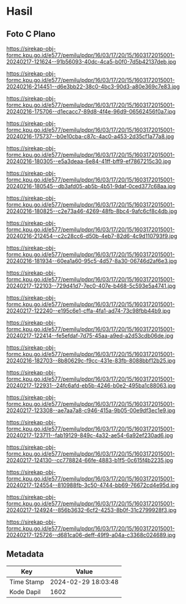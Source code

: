 # Hasil

## Foto C Plano

https://sirekap-obj-formc.kpu.go.id/e577/pemilu/pdpr/16/03/17/20/15/1603172015001-20240217-121624--91b56093-40dc-4ca5-b0f0-7d5b42137deb.jpg

https://sirekap-obj-formc.kpu.go.id/e577/pemilu/pdpr/16/03/17/20/15/1603172015001-20240216-214451--d6e3bb22-38c0-4bc3-90d3-a80e369c7e83.jpg

https://sirekap-obj-formc.kpu.go.id/e577/pemilu/pdpr/16/03/17/20/15/1603172015001-20240216-175706--d1ecacc7-89d8-4f4e-96d9-06562456f0a7.jpg

https://sirekap-obj-formc.kpu.go.id/e577/pemilu/pdpr/16/03/17/20/15/1603172015001-20240216-175737--b0e10cba-c87c-4ac0-a453-2d35cf1a77a8.jpg

https://sirekap-obj-formc.kpu.go.id/e577/pemilu/pdpr/16/03/17/20/15/1603172015001-20240216-180305--e5a3deaa-6e84-41ff-bff9-ef7867215c30.jpg

https://sirekap-obj-formc.kpu.go.id/e577/pemilu/pdpr/16/03/17/20/15/1603172015001-20240216-180545--db3afd05-ab5b-4b51-9daf-0ced377c68aa.jpg

https://sirekap-obj-formc.kpu.go.id/e577/pemilu/pdpr/16/03/17/20/15/1603172015001-20240216-180825--c2e73a46-4269-48fb-8bc4-9afc6cf8c4db.jpg

https://sirekap-obj-formc.kpu.go.id/e577/pemilu/pdpr/16/03/17/20/15/1603172015001-20240216-212454--c2c28cc6-d50b-4eb7-82d6-4c9d110793f9.jpg

https://sirekap-obj-formc.kpu.go.id/e577/pemilu/pdpr/16/03/17/20/15/1603172015001-20240216-181934--60ea1a60-95c5-4d57-8a30-06746d2af6e3.jpg

https://sirekap-obj-formc.kpu.go.id/e577/pemilu/pdpr/16/03/17/20/15/1603172015001-20240217-122103--729d41d7-7ec0-407e-b468-5c593e5a4741.jpg

https://sirekap-obj-formc.kpu.go.id/e577/pemilu/pdpr/16/03/17/20/15/1603172015001-20240217-122240--e195c6e1-cffa-4fa1-ad74-73c98fbb44b9.jpg

https://sirekap-obj-formc.kpu.go.id/e577/pemilu/pdpr/16/03/17/20/15/1603172015001-20240217-122414--fe5efdaf-7d75-45aa-a9ed-a2d53cdb06de.jpg

https://sirekap-obj-formc.kpu.go.id/e577/pemilu/pdpr/16/03/17/20/15/1603172015001-20240216-182703--8b80629c-f9cc-431e-83fb-8088bbf12b25.jpg

https://sirekap-obj-formc.kpu.go.id/e577/pemilu/pdpr/16/03/17/20/15/1603172015001-20240217-122931--24fc6afd-eb5b-4246-b0e2-495ba1c88063.jpg

https://sirekap-obj-formc.kpu.go.id/e577/pemilu/pdpr/16/03/17/20/15/1603172015001-20240217-123308--ae7aa7a8-c946-415a-9b05-00e9df3ec1e9.jpg

https://sirekap-obj-formc.kpu.go.id/e577/pemilu/pdpr/16/03/17/20/15/1603172015001-20240217-123711--fab19129-849c-4a32-ae54-6a92ef230ad6.jpg

https://sirekap-obj-formc.kpu.go.id/e577/pemilu/pdpr/16/03/17/20/15/1603172015001-20240217-124130--cc778824-66fe-4883-b1f5-0c615f4b2235.jpg

https://sirekap-obj-formc.kpu.go.id/e577/pemilu/pdpr/16/03/17/20/15/1603172015001-20240217-124554--810988fb-3c50-4744-bb69-76672cd4e95d.jpg

https://sirekap-obj-formc.kpu.go.id/e577/pemilu/pdpr/16/03/17/20/15/1603172015001-20240217-124924--856b3632-6cf2-4253-8b0f-31c2799928f3.jpg

https://sirekap-obj-formc.kpu.go.id/e577/pemilu/pdpr/16/03/17/20/15/1603172015001-20240217-125726--d681ca06-deff-49f9-a04a-c3368c024689.jpg


## Metadata

| Key        | Value               |
| ---------- | ------------------- |
| Time Stamp | 2024-02-29 18:03:48 |
| Kode Dapil | 1602                |



